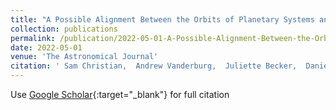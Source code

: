 ```yaml
---
title: "A Possible Alignment Between the Orbits of Planetary Systems and their Visual Binary Companions"
collection: publications
permalink: /publication/2022-05-01-A-Possible-Alignment-Between-the-Orbits-of-Planetary-Systems-and-their-Visual-Binary-Companions
date: 2022-05-01
venue: 'The Astronomical Journal'
citation: ' Sam Christian,  Andrew Vanderburg,  Juliette Becker,  Daniel Yahalomi,  Logan Pearce,  George Zhou,  Karen Collins,  Adam Kraus,  Keivan Stassun,  Zoe de Beurs,  George Ricker,  Roland Vanderspek,  David Latham,  Joshua Winn,  S. Seager,  Jon Jenkins,  Lyu Abe,  Karim Agabi,  Pedro Amado,  David Baker,  Khalid Barkaoui,  Zouhair Benkhaldoun,  Paul Benni,  John Berberian,  Perry Berlind,  Allyson Bieryla,  Emma Esparza-Borges,  Michael Bowen,  Peyton Brown,  Lars Buchhave,  Christopher Burke,  Marco Buttu,  Charles Cadieux,  Douglas Caldwell,  David Charbonneau,  Nikita Chazov,  Sudhish Chimaladinne,  Kevin Collins,  Deven Combs,  Dennis Conti,  Nicolas Crouzet,  Jerome de Leon,  Shila Deljookorani,  Brendan Diamond,  René Doyon,  Diana Dragomir,  Georgina Dransfield,  Zahra Essack,  Phil Evans,  Akihiko Fukui,  Tianjun Gan,  Gilbert Esquerdo,  Michaël Gillon,  Eric Girardin,  Pere Guerra,  Tristan Guillot,  Eleanor K. Habich,  Andreea Henriksen,  Nora Hoch,  Keisuke Isogai,  Emmanuël Jehin,  Eric Jensen,  Marshall Johnson,  John Livingston,  John Kielkopf,  Kingsley Kim,  Kiyoe Kawauchi,  Vadim Krushinsky,  Veronica Kunzle,  Didier Laloum,  Dominic Leger,  Pablo Lewin,  Franco Mallia,  Bob Massey,  Mayuko Mori,  Kim McLeod,  Djamel Mékarnia,  Ismael Mireles,  Nikolay Mishevskiy,  Motohide Tamura,  Felipe Murgas,  Norio Narita,  Ramon Naves,  Peter Nelson,  Hugh Osborn,  Enric Palle,  Hannu Parviainen,  Peter Plavchan,  Francisco Pozuelos,  Markus Rabus,  Howard Relles,  Cristina Rodríguez López,  Samuel Quinn,  Francois-Xavier Schmider,  Joshua Schlieder,  Richard Schwarz,  Avi Shporer,  Laurie Sibbald,  Gregor Srdoc,  Caitlin Stibbards,  Hannah Stickler,  Olga Suarez,  Chris Stockdale,  Thiam-Guan Tan,  Yuka Terada,  Amaury Triaud,  Rene Tronsgaard,  William Waalkes,  Gavin Wang,  Noriharu Watanabe,  Marie-Sainte Wenceslas,  Geof Wingham,  Justin Wittrock,  Carl Ziegler, &quot;A Possible Alignment Between the Orbits of Planetary Systems and their Visual Binary Companions.&quot; The Astronomical Journal, 2022.'
---
```

Use [Google Scholar](https://scholar.google.com/scholar?q=A+Possible+Alignment+Between+the+Orbits+of+Planetary+Systems+and+their+Visual+Binary+Companions){:target="_blank"} for full citation